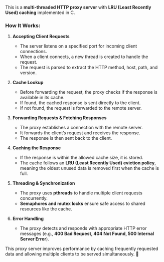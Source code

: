 This is a **multi-threaded HTTP proxy server** with **LRU (Least Recently Used) caching** implemented in C.  

### **How It Works:**
1. **Accepting Client Requests**  
   - The server listens on a specified port for incoming client connections.  
   - When a client connects, a new thread is created to handle the request.  
   - The request is parsed to extract the HTTP method, host, path, and version.  

2. **Cache Lookup**  
   - Before forwarding the request, the proxy checks if the response is available in its cache.  
   - If found, the cached response is sent directly to the client.  
   - If not found, the request is forwarded to the remote server.  

3. **Forwarding Requests & Fetching Responses**  
   - The proxy establishes a connection with the remote server.  
   - It forwards the client’s request and receives the response.  
   - The response is then sent back to the client.  

4. **Caching the Response**  
   - If the response is within the allowed cache size, it is stored.  
   - The cache follows an **LRU (Least Recently Used) eviction policy**, meaning the oldest unused data is removed first when the cache is full.  

5. **Threading & Synchronization**  
   - The proxy uses **pthreads** to handle multiple client requests concurrently.  
   - **Semaphores and mutex locks** ensure safe access to shared resources like the cache.  

6. **Error Handling**  
   - The proxy detects and responds with appropriate HTTP error messages (e.g., **400 Bad Request, 404 Not Found, 500 Internal Server Error**).  

This proxy server improves performance by caching frequently requested data and allowing multiple clients to be served simultaneously. 🚀
